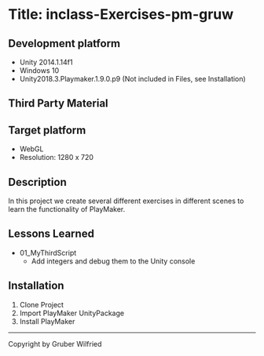 # Title: inclass-Exercises-pm-gruw

## Development platform
* Unity 2014.1.14f1
* Windows 10
* Unity2018.3.Playmaker.1.9.0.p9 (Not included in Files, see Installation)

## Third Party Material

## Target platform
* WebGL
* Resolution: 1280 x 720 

## Description
In this project we create several different exercises in different scenes to learn the functionality of PlayMaker.
## Lessons Learned
* 01_MyThirdScript
    * Add integers and debug them to the Unity console

## Installation
1. Clone Project
2. Import PlayMaker UnityPackage
3. Install PlayMaker

***

Copyright by Gruber Wilfried
